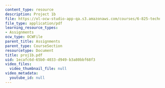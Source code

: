 ```yaml
---
content_type: resource
description: Project 1b
file: https://ol-ocw-studio-app-qa.s3.amazonaws.com/courses/6-825-techniques-in-artificial-intelligence-sma-5504-fall-2002/1ecafc6d65b04033d949b3a80bbf68f3_proj1b.pdf
file_type: application/pdf
learning_resource_types:
- Assignments
ocw_type: OCWFile
parent_title: Assignments
parent_type: CourseSection
resourcetype: Document
title: proj1b.pdf
uid: 1ecafc6d-65b0-4033-d949-b3a80bbf68f3
video_files:
  video_thumbnail_file: null
video_metadata:
  youtube_id: null
---
```

